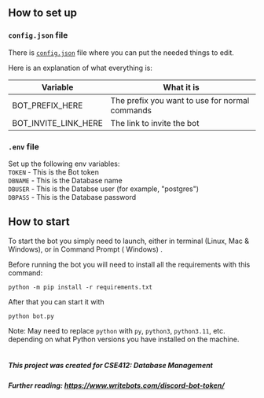 ## How to set up

### `config.json` file

There is [`config.json`](config.json) file where you can put the
needed things to edit.

Here is an explanation of what everything is:

| Variable             | What it is                                     |
| -------------------- | ---------------------------------------------- |
| BOT_PREFIX_HERE      | The prefix you want to use for normal commands |
| BOT_INVITE_LINK_HERE | The link to invite the bot                     |

### `.env` file
Set up the following env variables: <br>
`TOKEN` - This is the Bot token <br>
`DBNAME` - This is the Database name <br>
`DBUSER` - This is the Databse user (for example, "postgres") <br>
`DBPASS` - This is the Database password

## How to start

To start the bot you simply need to launch, either in terminal (Linux, Mac & Windows), or in Command Prompt (
Windows)
.

Before running the bot you will need to install all the requirements with this command:

```
python -m pip install -r requirements.txt
```

After that you can start it with

```
python bot.py
```
Note: May need to replace `python` with `py`, `python3`, `python3.11`, etc. depending on what Python versions you have installed on the machine.
<br/><br/>
##### This project was created for CSE412: Database Management
##### Further reading: <link>https://www.writebots.com/discord-bot-token/<link>
